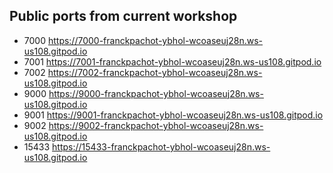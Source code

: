 ## Public ports from current workshop


 -    7000   https://7000-franckpachot-ybhol-wcoaseuj28n.ws-us108.gitpod.io  
 -    7001   https://7001-franckpachot-ybhol-wcoaseuj28n.ws-us108.gitpod.io  
 -    7002   https://7002-franckpachot-ybhol-wcoaseuj28n.ws-us108.gitpod.io  
 -    9000   https://9000-franckpachot-ybhol-wcoaseuj28n.ws-us108.gitpod.io  
 -    9001   https://9001-franckpachot-ybhol-wcoaseuj28n.ws-us108.gitpod.io  
 -    9002   https://9002-franckpachot-ybhol-wcoaseuj28n.ws-us108.gitpod.io  
 -   15433   https://15433-franckpachot-ybhol-wcoaseuj28n.ws-us108.gitpod.io 
